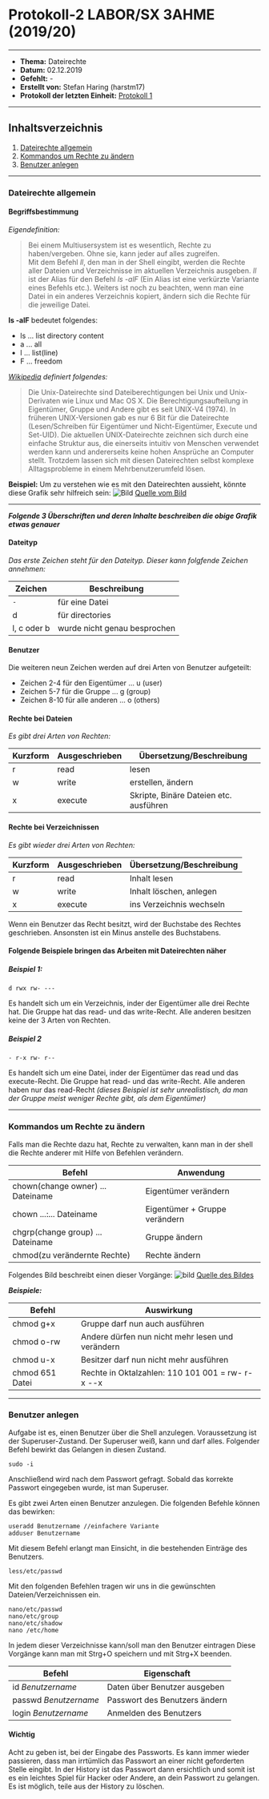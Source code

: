 # Protokoll-2 LABOR/SX 3AHME (2019/20)

---------------------------------------------------------------------------------------------

* **Thema:** Dateirechte
* **Datum:** 02.12.2019
* **Gefehlt:** -
* **Erstellt von:** Stefan Haring (harstm17)
* **Protokoll der letzten Einheit:** [Protokoll 1](https://github.com/HTLMechatronics/m17-3ahme-la1-sx/blob/harstm17/protokolle/protokoll-1_harstm17_2019-11-18_.md)

----------------------------------------------------------------------------------------------

## Inhaltsverzeichnis

1. [Dateirechte allgemein](#dateirechte-allgemein)
1. [Kommandos um Rechte zu ändern](#kommandos-um-rechte-zu-ändern)
2. [Benutzer anlegen](#benutzer-anlegen)
----------------------------------------------------------------------------------------------


### Dateirechte allgemein

#### Begriffsbestimmung
*Eigendefinition:*
>Bei einem Multiusersystem ist es wesentlich, Rechte zu haben/vergeben. Ohne sie, kann jeder auf alles zugreifen.  
Mit dem Befehl *ll*, den man in der Shell eingibt, werden die Rechte aller Dateien und Verzeichnisse im aktuellen Verzeichnis ausgeben. *ll* ist der Alias für den Befehl *ls -alF* (Ein Alias ist eine verkürzte Variante eines Befehls etc.).
Weiters ist noch zu beachten, wenn man eine Datei in ein anderes Verzeichnis kopiert, ändern sich die Rechte für die jeweilige Datei.

**ls -alF** bedeutet folgendes:
* ls ... list directory content
* a ... all
* l ... list(line)
* F ... freedom

*[Wikipedia](https://de.wikipedia.org/wiki/Unix-Dateirechte) definiert folgendes:*
>Die Unix-Dateirechte sind Dateiberechtigungen bei Unix und Unix-Derivaten wie Linux und Mac OS X. Die Berechtigungsaufteilung in Eigentümer, Gruppe und Andere gibt es seit UNIX-V4 (1974). In früheren UNIX-Versionen gab es nur 6 Bit für die Dateirechte (Lesen/Schreiben für Eigentümer und Nicht-Eigentümer, Execute und Set-UID). Die aktuellen UNIX-Dateirechte zeichnen sich durch eine einfache Struktur aus, die einerseits intuitiv von Menschen verwendet werden kann und andererseits keine hohen Ansprüche an Computer stellt. Trotzdem lassen sich mit diesen Dateirechten selbst komplexe Alltagsprobleme in einem Mehrbenutzerumfeld lösen.

**Beispiel:**
Um zu verstehen wie es mit den Dateirechten aussieht, könnte diese Grafik sehr hilfreich sein:
![Bild](https://www.ceonaires.com/ceodocs/uploads/2017/05/Dateirechte-symbolisch-1030x278.png)
[Quelle vom Bild](https://www.ceonaires.com/ceodocs/uploads/2017/05/Dateirechte-symbolisch-1030x278.png)

----------------------------------------------------------------------------------------------------


***Folgende 3 Überschriften und deren Inhalte beschreiben die obige Grafik etwas genauer***

#### Dateityp
*Das erste Zeichen steht für den Dateityp. Dieser kann folgfende Zeichen annehmen:*

Zeichen | Beschreibung
--------|-------------
`-` | für eine Datei
d | für directories 
l, c oder b | wurde nicht genau besprochen


#### Benutzer
Die weiteren neun Zeichen werden auf drei Arten von Benutzer aufgeteilt:
* Zeichen 2-4 für den Eigentümer ... u (user)
* Zeichen 5-7 für die Gruppe ... g (group)
* Zeichen 8-10 für alle anderen ... o (others)


#### Rechte bei Dateien
*Es gibt drei Arten von Rechten:*

Kurzform | Ausgeschrieben | Übersetzung/Beschreibung
---------|----------------|-------------------------
r | read | lesen
w | write | erstellen, ändern
x | execute | Skripte, Binäre Dateien etc. ausführen


#### Rechte bei Verzeichnissen
*Es gibt wieder drei Arten von Rechten:*

Kurzform | Ausgeschrieben | Übersetzung/Beschreibung
---------|----------------|-------------------------
r | read | Inhalt lesen
w | write | Inhalt löschen, anlegen
x | execute | ins Verzeichnis wechseln

Wenn ein Benutzer das Recht besitzt, wird der Buchstabe des Rechtes geschrieben. Ansonsten ist ein Minus anstelle des Buchstabens.


#### Folgende Beispiele bringen das Arbeiten mit Dateirechten näher

##### Beispiel 1:
```
d rwx rw- ---
```
Es handelt sich um ein Verzeichnis, inder der Eigentümer alle drei Rechte hat.
Die Gruppe hat das read- und das write-Recht.
Alle anderen besitzen keine der 3 Arten von Rechten.


##### Beispiel 2
```
- r-x rw- r--
```
Es handelt sich um eine Datei, inder der Eigentümer das read und das execute-Recht.
Die Gruppe hat read- und das write-Recht.
Alle anderen haben nur das read-Recht
*(dieses Beispiel ist sehr unrealistisch, da man der Gruppe meist weniger Rechte gibt, als dem Eigentümer)*

----------------------------------------------------------------------------------------------

### Kommandos um Rechte zu ändern
Falls man die Rechte dazu hat, Rechte zu verwalten, kann man in der shell die Rechte anderer mit Hilfe von Befehlen verändern.

Befehl | Anwendung
-------|----------
chown(change owner) ... Dateiname | Eigentümer verändern
chown ...:... Dateiname | Eigentümer + Gruppe verändern
chgrp(change group) ... Dateiname | Gruppe ändern
chmod(zu verändernte Rechte) |Rechte ändern

Folgendes Bild beschreibt einen dieser Vorgänge:
![bild](https://slideplayer.org/slide/5194705/16/images/64/%C3%84nderung+der+Rechte+Der+Eigent%C3%BCmer+einer+Datei%2Feines+Verzeichnisses+kann+die+Zugriffsrechte+mit+Hilfe+des+chmod-Befehls+%C3%A4ndern..jpg)
[Quelle des Bildes](https://slideplayer.org/slide/5194705/16/images/64/%C3%84nderung+der+Rechte+Der+Eigent%C3%BCmer+einer+Datei%2Feines+Verzeichnisses+kann+die+Zugriffsrechte+mit+Hilfe+des+chmod-Befehls+%C3%A4ndern..jpg)


***Beispiele:***

Befehl | Auswirkung
-------|-------------
chmod g+x | Gruppe darf nun auch ausführen
chmod o-rw | Andere dürfen nun nicht mehr lesen und verändern
chmod u-x | Besitzer darf nun nicht mehr ausführen
chmod 651 Datei |  Rechte in Oktalzahlen: 110 101 001 = rw- r-x --x

----------------------------------------------------------------------------------------------

### Benutzer anlegen
Aufgabe ist es, einen Benutzer über die Shell anzulegen.
Voraussetzung ist der Superuser-Zustand. Der Superuser weiß, kann und darf alles.
Folgender Befehl bewirkt das Gelangen in diesen Zustand.
```
sudo -i 
```
Anschließend wird nach dem Passwort gefragt. Sobald das korrekte Passwort eingegeben wurde, ist man Superuser.

Es gibt zwei Arten einen Benutzer anzulegen. Die folgenden Befehle können das bewirken:
```
useradd Benutzername //einfachere Variante
adduser Benutzername
```
Mit diesem Befehl erlangt man Einsicht, in die bestehenden Einträge des Benutzers.
```
less/etc/passwd
```

Mit den folgenden Befehlen tragen wir uns in die gewünschten Dateien/Verzeichnissen ein.
```
nano/etc/passwd
nano/etc/group
nano/etc/shadow
nano /etc/home
```
In jedem dieser Verzeichnisse kann/soll man den Benutzer eintragen
Diese Vorgänge kann man mit Strg+O speichern und mit Strg+X beenden.



Befehl | Eigenschaft
------ | -----------
id *Benutzername* | Daten über Benutzer ausgeben
passwd *Benutzername* | Passwort des Benutzers ändern
login *Benutzername* | Anmelden des Benutzers


#### Wichtig
Acht zu geben ist, bei der Eingabe des Passworts.
Es kann immer wieder passieren, dass man irrtümlich das Passwort an einer nicht geforderten Stelle eingibt.
In der History ist das Passwort dann ersichtlich und somit ist es ein leichtes Spiel für Hacker oder Andere,
an dein Passwort zu gelangen. Es ist möglich, teile aus der History zu löschen.
